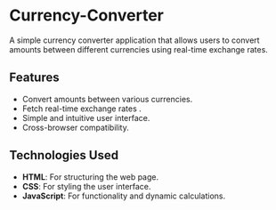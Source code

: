 # Currency-Converter
A simple currency converter application that allows users to convert amounts between different currencies using real-time exchange rates.

## Features
- Convert amounts between various currencies.
- Fetch real-time exchange rates .
- Simple and intuitive user interface.
- Cross-browser compatibility.

## Technologies Used
- **HTML**: For structuring the web page.
- **CSS**: For styling the user interface.
- **JavaScript**: For functionality and dynamic calculations.
